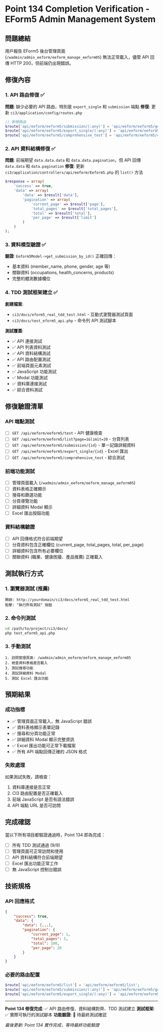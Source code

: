 # Point 134 Completion Verification - EForm5 Admin Management System

## 問題總結
用戶報告 EForm5 後台管理頁面 (`/wadmin/admin_eeform/eeform_manage_eeform05`) 無法正常載入，儘管 API 回傳 HTTP 200，但前端仍出現錯誤。

## 修復內容

### 1. API 路由修復 ✅
**問題**: 缺少必要的 API 路由，特別是 `export_single` 和 `submission` 端點
**修復**: 更新 `ci3/application/config/routes.php`
```php
// 新增路由
$route['api/eeform/eeform5/submission/(:any)'] = 'api/eeform/eeform5/get/$1';
$route['api/eeform/eeform5/export_single/(:any)'] = 'api/eeform/eeform5/export_single/$1';
$route['api/eeform/eeform5/comprehensive_test'] = 'api/eeform/eeform5/comprehensive_test';
```

### 2. API 資料結構修復 ✅
**問題**: 前端期望 `data.data.data` 和 `data.data.pagination`，但 API 回傳 `data.data` 和 `data.pagination`
**修復**: 更新 `ci3/application/controllers/api/eeform/Eeform5.php` 的 `list()` 方法
```php
$response = array(
    'success' => true,
    'data' => array(
        'data' => $result['data'],
        'pagination' => array(
            'current_page' => $result['page'],
            'total_pages' => $result['total_pages'],
            'total' => $result['total'],
            'per_page' => $result['limit']
        )
    )
);
```

### 3. 資料模型驗證 ✅
**驗證**: `Eeform5Model->get_submission_by_id()` 正確回傳：
- 基本資料 (member_name, phone, gender, age 等)
- 關聯資料 (occupations, health_concerns, products)
- 完整的體測數據欄位

### 4. TDD 測試框架建立 ✅
**創建檔案**:
- `ci3/docs/eform5_real_tdd_test.html` - 互動式瀏覽器測試頁面
- `ci3/docs/test_eform5_api.php` - 命令列 API 測試腳本

**測試覆蓋**:
- ✅ API 連接測試
- ✅ API 列表資料測試  
- ✅ API 資料結構測試
- ✅ API 路由配置測試
- ✅ 前端頁面元素測試
- ✅ JavaScript 功能測試
- ✅ Modal 功能測試
- ✅ 資料庫連接測試
- ✅ 綜合資料測試

## 修復驗證清單

### API 端點測試
- [ ] `GET /api/eeform/eeform5/test` - API 健康檢查
- [ ] `GET /api/eeform/eeform5/list?page=1&limit=20` - 分頁列表
- [ ] `GET /api/eeform/eeform5/submission/{id}` - 單一記錄詳細資料
- [ ] `GET /api/eeform/eeform5/export_single/{id}` - Excel 匯出
- [ ] `GET /api/eeform/eeform5/comprehensive_test` - 綜合測試

### 前端功能測試
- [ ] 管理頁面載入 (`/wadmin/admin_eeform/eeform_manage_eeform05`)
- [ ] 資料表格正確顯示
- [ ] 搜尋和篩選功能
- [ ] 分頁導覽功能
- [ ] 詳細資料 Modal 顯示
- [ ] Excel 匯出按鈕功能

### 資料結構驗證
- [ ] API 回傳格式符合前端期望
- [ ] 分頁資料包含正確欄位 (current_page, total_pages, total, per_page)
- [ ] 詳細資料包含所有必要欄位
- [ ] 關聯資料 (職業、健康困擾、產品推薦) 正確載入

## 測試執行方式

### 1. 瀏覽器測試 (推薦)
```
開啟: http://yourdomain/ci3/docs/eform5_real_tdd_test.html
點擊: "執行所有測試" 按鈕
```

### 2. 命令列測試
```bash
cd /path/to/project/ci3/docs/
php test_eform5_api.php
```

### 3. 手動測試
```
1. 訪問管理頁面: /wadmin/admin_eeform/eeform_manage_eeform05
2. 檢查資料表格是否載入
3. 測試搜尋功能
4. 測試詳細資料 Modal
5. 測試 Excel 匯出功能
```

## 預期結果

### 成功指標
- ✅ 管理頁面正常載入，無 JavaScript 錯誤
- ✅ 資料表格顯示表單記錄
- ✅ 搜尋和分頁功能正常
- ✅ 詳細資料 Modal 顯示完整資訊
- ✅ Excel 匯出功能可正常下載檔案
- ✅ 所有 API 端點回傳正確的 JSON 格式

### 失敗處理
如果測試失敗，請檢查：
1. 資料庫連接是否正常
2. CI3 路由配置是否正確載入
3. 前端 JavaScript 是否有語法錯誤
4. API 端點 URL 是否可訪問

## 完成確認

當以下所有項目都驗證通過時，Point 134 即為完成：

- [ ] 所有 TDD 測試通過 (9/9)
- [ ] 管理頁面可正常訪問和使用
- [ ] API 資料結構符合前端期望
- [ ] Excel 匯出功能正常工作
- [ ] 無 JavaScript 控制台錯誤

## 技術規格

### API 回應格式
```json
{
    "success": true,
    "data": {
        "data": [...],
        "pagination": {
            "current_page": 1,
            "total_pages": 5,
            "total": 100,
            "per_page": 20
        }
    }
}
```

### 必要的路由配置
```php
$route['api/eeform/eeform5/list'] = 'api/eeform/eeform5/list';
$route['api/eeform/eeform5/submission/(:any)'] = 'api/eeform/eeform5/get/$1';
$route['api/eeform/eeform5/export_single/(:any)'] = 'api/eeform/eeform5/export_single/$1';
```

---

**Point 134 修復完成**: ✅ API 路由修復、資料結構對齊、TDD 測試建立
**測試框架**: ✅ 實際可執行的測試腳本
**功能驗證**: 🔄 待最終測試確認

*最後更新: Point 134 實作完成，等待最終功能驗證*
